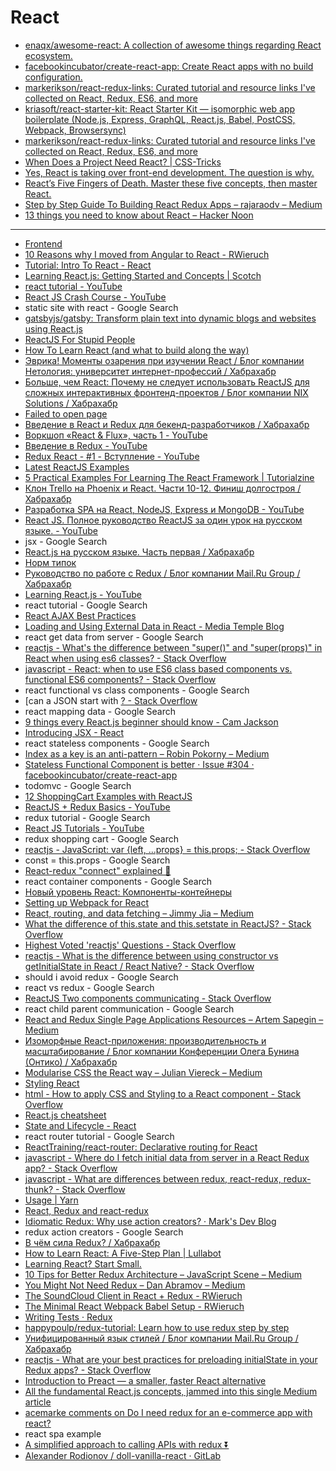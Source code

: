 # React
- [enaqx/awesome-react: A collection of awesome things regarding React ecosystem.](https://github.com/enaqx/awesome-react)
- [facebookincubator/create-react-app: Create React apps with no build configuration.](https://github.com/facebookincubator/create-react-app)
- [markerikson/react-redux-links: Curated tutorial and resource links I've collected on React, Redux, ES6, and more](https://github.com/markerikson/react-redux-links)
- [kriasoft/react-starter-kit: React Starter Kit — isomorphic web app boilerplate (Node.js, Express, GraphQL, React.js, Babel, PostCSS, Webpack, Browsersync)](https://github.com/kriasoft/react-starter-kit)
- [markerikson/react-redux-links: Curated tutorial and resource links I've collected on React, Redux, ES6, and more](https://github.com/markerikson/react-redux-links)
- [When Does a Project Need React? | CSS-Tricks](https://css-tricks.com/project-need-react/)
- [Yes, React is taking over front-end development. The question is why.](https://medium.freecodecamp.org/yes-react-is-taking-over-front-end-development-the-question-is-why-40837af8ab76)
- [React’s Five Fingers of Death. Master these five concepts, then master React.](https://medium.freecodecamp.org/the-5-things-you-need-to-know-to-understand-react-a1dbd5d114a3)
- [Step by Step Guide To Building React Redux Apps – rajaraodv – Medium](https://medium.com/@rajaraodv/step-by-step-guide-to-building-react-redux-apps-using-mocks-48ca0f47f9a)
- [13 things you need to know about React – Hacker Noon](https://hackernoon.com/13-things-you-need-to-know-about-react-d2e6a6422552)

---

- [Frontend](favorites://)
- [10 Reasons why I moved from Angular to React - RWieruch](https://www.robinwieruch.de/reasons-why-i-moved-from-angular-to-react/)
- [Tutorial: Intro To React - React](https://reactjs.org/tutorial/tutorial.html)
- [Learning React.js: Getting Started and Concepts | Scotch](https://scotch.io/tutorials/learning-react-getting-started-and-concepts)
- [react tutorial - YouTube](https://www.youtube.com/results?search_query=react+tutorial)
- [React JS Crash Course - YouTube](https://www.youtube.com/watch?v=A71aqufiNtQ)
- static site with react - Google Search
- [gatsbyjs/gatsby: Transform plain text into dynamic blogs and websites using React.js](https://github.com/gatsbyjs/gatsby)
- [ReactJS For Stupid People](https://blog.andrewray.me/reactjs-for-stupid-people/)
- [How To Learn React (and what to build along the way)](https://daveceddia.com/how-to-learn-react/)
- [Эврика! Моменты озарения при изучении React / Блог компании Нетология: университет интернет-профессий / Хабрахабр](https://habrahabr.ru/company/netologyru/blog/324788/)
- [Больше, чем React: Почему не следует использовать ReactJS для сложных интерактивных фронтенд-проектов / Блог компании NIX Solutions / Хабрахабр](https://habrahabr.ru/company/nixsolutions/blog/324748/)
- [Failed to open page](safari-resource:/ErrorPage.html)
- [Введение в React и Redux для бекенд-разработчиков / Хабрахабр](https://habrahabr.ru/post/326162/)
- [Воркшоп «React & Flux», часть 1 - YouTube](https://www.youtube.com/watch?v=0h7eluYJtZc)
- [Введение в Redux - YouTube](https://www.youtube.com/watch?v=-CJzPfOm5rs)
- [Redux React - #1 - Вступление - YouTube](https://www.youtube.com/watch?v=BS7fRPWmNZo)
- [Latest ReactJS Examples](https://react.rocks/)
- [5 Practical Examples For Learning The React Framework | Tutorialzine](https://tutorialzine.com/2014/07/5-practical-examples-for-learning-facebooks-react-framework)
- [Клон Trello на Phoenix и React. Части 10-12. Финиш долгостроя / Хабрахабр](https://habrahabr.ru/post/316108/)
- [Разработка SPA на React, NodeJS, Express и MongoDB - YouTube](https://www.youtube.com/watch?v=mYvdeFfZ_NE)
- [React JS. Полное руководство ReactJS за один урок на русском языке. - YouTube](https://www.youtube.com/watch?v=5bmVNG6wq-Q)
- jsx - Google Search
- [React.js на русском языке. Часть первая / Хабрахабр](https://habrahabr.ru/post/315466/)
- [Норм типок](https://blog.andrewray.me/)
- [Руководство по работе с Redux / Блог компании Mail.Ru Group / Хабрахабр](https://habrahabr.ru/company/mailru/blog/303456/)
- [Learning React.js - YouTube](https://www.youtube.com/playlist?list=PLillGF-RfqbbKWfm3Y_RF57dNGsHnkYqO)
- react tutorial - Google Search
- [React AJAX Best Practices](http://andrewhfarmer.com/react-ajax-best-practices/)
- [Loading and Using External Data in React - Media Temple Blog](http://mediatemple.net/blog/tips/loading-and-using-external-data-in-react/)
- react get data from server - Google Search
- [reactjs - What's the difference between "super()" and "super(props)" in React when using es6 classes? - Stack Overflow](https://stackoverflow.com/questions/30571875/whats-the-difference-between-super-and-superprops-in-react-when-using-e)
- [javascript - React: when to use ES6 class based components vs. functional ES6 components? - Stack Overflow](https://stackoverflow.com/questions/36097965/react-when-to-use-es6-class-based-components-vs-functional-es6-components#)
- react functional vs class components - Google Search
- [can a JSON start with [? - Stack Overflow](https://stackoverflow.com/questions/5034444/can-a-json-start-with)
- react mapping data - Google Search
- [9 things every React.js beginner should know - Cam Jackson](https://camjackson.net/post/9-things-every-reactjs-beginner-should-know)
- [Introducing JSX - React](https://reactjs.org/docs/introducing-jsx.html#embedding-expressions-in-jsx)
- react stateless components - Google Search
- [Index as a key is an anti-pattern – Robin Pokorny – Medium](https://medium.com/@robinpokorny/index-as-a-key-is-an-anti-pattern-e0349aece318)
- [Stateless Functional Component is better · Issue #304 · facebookincubator/create-react-app](https://github.com/facebookincubator/create-react-app/issues/304)
- todomvc - Google Search
- [12 ShoppingCart Examples with ReactJS](https://react.rocks/tag/ShoppingCart)
- [ReactJS + Redux Basics - YouTube](https://www.youtube.com/playlist?list=PL55RiY5tL51rrC3sh8qLiYHqUV3twEYU_)
- redux tutorial - Google Search
- [React JS Tutorials - YouTube](https://www.youtube.com/playlist?list=PLoYCgNOIyGABj2GQSlDRjgvXtqfDxKm5b)
- redux shopping cart - Google Search
- [reactjs - JavaScript: var {left, ...props} = this.props; - Stack Overflow](https://stackoverflow.com/questions/28534344/javascript-var-left-props-this-props)
- const = this.props - Google Search
- [React-redux "connect" explained 🔗](http://www.sohamkamani.com/blog/2017/03/31/react-redux-connect-explained/)
- react container components - Google Search
- [Новый уровень React: Компоненты-контейнеры](http://getinstance.info/articles/react/learning-react-container-components/)
- [Setting up Webpack for React](https://teamtreehouse.com/library/setting-up-webpack-for-react)
- [React, routing, and data fetching – Jimmy Jia – Medium](https://medium.com/@taion/react-routing-and-data-fetching-ec519428135c)
- [What the difference of this.state and this.setstate in ReactJS? - Stack Overflow](https://stackoverflow.com/questions/35867038/what-the-difference-of-this-state-and-this-setstate-in-reactjs)
- [Highest Voted 'reactjs' Questions - Stack Overflow](https://stackoverflow.com/questions/tagged/reactjs)
- [reactjs - What is the difference between using constructor vs getInitialState in React / React Native? - Stack Overflow](https://stackoverflow.com/questions/30668326/what-is-the-difference-between-using-constructor-vs-getinitialstate-in-react-r)
- should i avoid redux - Google Search
- react vs redux - Google Search
- [ReactJS Two components communicating - Stack Overflow](https://stackoverflow.com/questions/21285923/reactjs-two-components-communicating/31563614#31563614)
- react child parent communication - Google Search
- [React and Redux Single Page Applications Resources – Artem Sapegin – Medium](https://medium.com/netscape/react-and-redux-single-page-applications-resources-22cd859b0c1d)
- [Изоморфные React-приложения: производительность и масштабирование / Блог компании Конференции Олега Бунина (Онтико) / Хабрахабр](https://habrahabr.ru/company/oleg-bunin/blog/319038/)
- [Modularise CSS the React way – Julian Viereck – Medium](https://medium.com/@jviereck/modularise-css-the-react-way-1e817b317b04)
- [Styling React](https://survivejs.com/react/advanced-techniques/styling-react/)
- [html - How to apply CSS and Styling to a React component - Stack Overflow](https://stackoverflow.com/questions/38545219/how-to-apply-css-and-styling-to-a-react-component)
- [React.js cheatsheet](https://devhints.io/react)
- [State and Lifecycle - React](https://reactjs.org/docs/state-and-lifecycle.html#state-updates-are-merged)
- react router tutorial - Google Search
- [ReactTraining/react-router: Declarative routing for React](https://github.com/ReactTraining/react-router)
- [javascript - Where do I fetch initial data from server in a React Redux app? - Stack Overflow](https://stackoverflow.com/questions/36784139/where-do-i-fetch-initial-data-from-server-in-a-react-redux-app)
- [javascript - What are differences between redux, react-redux, redux-thunk? - Stack Overflow](https://stackoverflow.com/questions/38405571/what-are-differences-between-redux-react-redux-redux-thunk)
- [Usage | Yarn](https://yarnpkg.com/en/docs/usage)
- [React, Redux and react-redux](http://jilles.me/react-redux-and-react-redux/)
- [Idiomatic Redux: Why use action creators? · Mark's Dev Blog](http://blog.isquaredsoftware.com/2016/10/idiomatic-redux-why-use-action-creators/)
- redux action creators - Google Search
- [В чём сила Redux? / Хабрахабр](https://habrahabr.ru/post/333848/)
- [How to Learn React: A Five-Step Plan | Lullabot](https://www.lullabot.com/articles/how-to-learn-react)
- [Learning React? Start Small.](https://dev.to/dceddia/learning-react-start-small)
- [10 Tips for Better Redux Architecture – JavaScript Scene – Medium](https://medium.com/javascript-scene/10-tips-for-better-redux-architecture-69250425af44)
- [You Might Not Need Redux – Dan Abramov – Medium](https://medium.com/@dan_abramov/you-might-not-need-redux-be46360cf367)
- [The SoundCloud Client in React + Redux - RWieruch](https://www.robinwieruch.de/the-soundcloud-client-in-react-redux/)
- [The Minimal React Webpack Babel Setup - RWieruch](https://www.robinwieruch.de/minimal-react-webpack-babel-setup/)
- [Writing Tests · Redux](http://redux.js.org/docs/recipes/WritingTests.html)
- [happypoulp/redux-tutorial: Learn how to use redux step by step](https://github.com/happypoulp/redux-tutorial)
- [Унифицированный язык стилей / Блог компании Mail.Ru Group / Хабрахабр](https://habrahabr.ru/company/mailru/blog/334704/)
- [reactjs - What are your best practices for preloading initialState in your Redux apps? - Stack Overflow](https://stackoverflow.com/questions/33924429/what-are-your-best-practices-for-preloading-initialstate-in-your-redux-apps)
- [Introduction to Preact — a smaller, faster React alternative](https://blog.logrocket.com/introduction-to-preact-a-smaller-faster-react-alternative-ad5532eb6d79)
- [All the fundamental React.js concepts, jammed into this single Medium article](https://medium.freecodecamp.org/all-the-fundamental-react-js-concepts-jammed-into-this-single-medium-article-c83f9b53eac2)
- [acemarke comments on Do I need redux for an e-commerce app with react?](https://www.reddit.com/r/reactjs/comments/5wuxp4/do_i_need_redux_for_an_ecommerce_app_with_react/deddxx0/)
- react spa example
- [A simplified approach to calling APIs with redux ⏬](http://www.sohamkamani.com/blog/2016/06/05/redux-apis/)
- [Alexander Rodionov / doll-vanilla-react · GitLab](https://gitlab.com/tandav/doll-vanilla-react)
